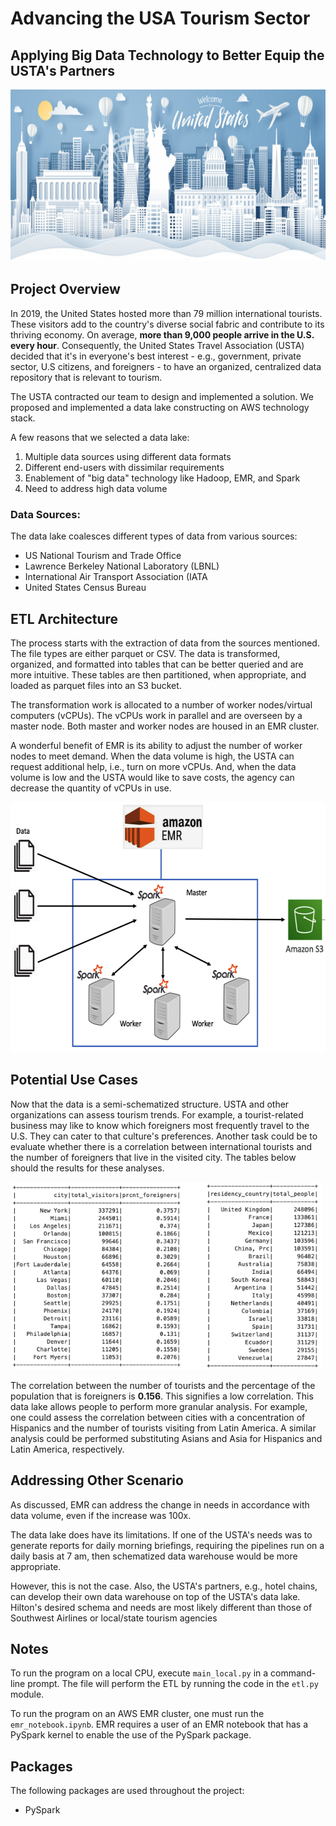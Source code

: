 # Advancing the USA Tourism Sector
## Applying Big Data Technology to Better Equip the USTA's Partners

<img src="https://github.com/Morgan-Sell/usa-tourism-etl/blob/main/img/main_tourism.jpeg" width="850" height="275">

## Project Overview

In 2019, the United States hosted more than 79 million international tourists. These visitors add to the country's diverse social fabric and contribute to its thriving economy. On average, **more than 9,000 people arrive in the U.S. every hour**. Consequently, the United States Travel Association (USTA) decided that it's in everyone's best interest - e.g., government, private sector, U.S citizens, and foreigners - to have an organized, centralized data repository that is relevant to tourism.

The USTA contracted our team to design and implemented a solution. We proposed and implemented a data lake constructing on AWS technology stack. 

A few reasons that we selected a data lake:
1. Multiple data sources using different data formats
2. Different end-users with dissimilar requirements
3. Enablement of "big data" technology like Hadoop, EMR, and Spark
4. Need to address high data volume


### Data Sources:

The data lake coalesces different types of data from various sources:
- US National Tourism and Trade Office 
- Lawrence Berkeley National Laboratory (LBNL)
- International Air Transport Association (IATA
- United States Census Bureau


## ETL Architecture

The process starts with the extraction of data from the sources mentioned. The file types are either parquet or CSV. The data is transformed, organized, and formatted into tables that can be better queried and are more intuitive. These tables are then partitioned, when appropriate, and loaded as parquet files into an S3 bucket.

The transformation work is allocated to a number of worker nodes/virtual computers (vCPUs). The vCPUs work in parallel and are overseen by a master node. Both master and worker nodes are housed in an EMR cluster. 

A wonderful benefit of EMR is its ability to adjust the number of worker nodes to meet demand. When the data volume is high, the USTA can request additional help, i.e., turn on more vCPUs. And, when the data volume is low and the USTA would like to save costs, the agency can decrease the quantity of vCPUs in use.


<img src="https://github.com/Morgan-Sell/usa-tourism-etl/blob/main/img/aws_flow.jpg" width="600" height="400" class="center">

## Potential Use Cases

Now that the data is a semi-schematized structure. USTA and other organizations can assess tourism trends. For example, a tourist-related business may like to know which foreigners most frequently travel to the U.S. They can cater to that culture's preferences. Another task could be to evaluate whether there is a correlation between international tourists and the number of foreigners that live in the visited city. The tables below should the results for these analyses.

<img src="https://github.com/Morgan-Sell/usa-tourism-etl/blob/main/img/sample_queries.jpg" width="500" height="300" class="center">

The correlation between the number of tourists and the percentage of the population that is foreigners is **0.156**. This signifies a low correlation. This data lake allows people to perform more granular analysis. For example, one could assess the correlation between cities with a concentration of Hispanics and the number of tourists visiting from Latin America. A similar analysis could be performed substituting Asians and Asia for Hispanics and Latin America, respectively.


## Addressing Other Scenario

As discussed, EMR can address the change in needs in accordance with data volume, even if the increase was 100x. 

The data lake does have its limitations. If one of the USTA's needs was to generate reports for daily morning briefings, requiring the pipelines run on a daily basis at 7 am, then schematized data warehouse would be more appropriate.

However, this is not the case. Also, the USTA's partners, e.g., hotel chains, can develop their own data warehouse on top of the USTA's data lake. Hilton's desired schema and needs are most likely different than those of Southwest Airlines or local/state tourism agencies


## Notes
To run the program on a local CPU, execute `main_local.py` in a command-line prompt. The file will perform the ETL by running the code in the `etl.py` module.

To run the program on an AWS EMR cluster, one must run the `emr_notebook.ipynb`. EMR requires a user of an EMR notebook that has a PySpark kernel to enable the use of the PySpark package.

## Packages
The following packages are used throughout the project:
- PySpark
